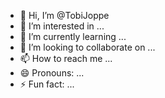 - 👋 Hi, I’m @TobiJoppe
- 👀 I’m interested in ...
- 🌱 I’m currently learning ...
- 💞️ I’m looking to collaborate on ...
- 📫 How to reach me ...
- 😄 Pronouns: ...
- ⚡ Fun fact: ...

<!---
TobiJoppe/TobiJoppe is a ✨ special ✨ repository because its `README.md` (this file) appears on your GitHub profile.
You can click the Preview link to take a look at your changes.
--->

